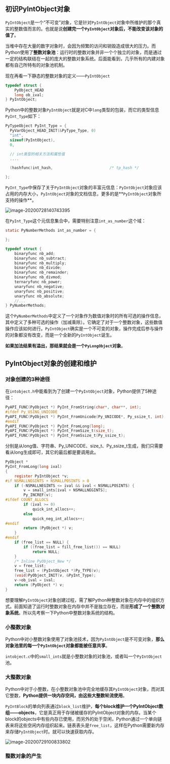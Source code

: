 ## 初识PyIntObject对象

`PyIntObject`是一个“不可变”对象，它是针对`PyIntObject`对象中所维护的那个真实的整数值而言的。也就是说**创建完一个`PyIntObject`对象后，不能改变该对象的值了**。

当堆中存在大量的数字对象时，会因为频繁的访问和销毁造成很大的压力。而Python使用了**整数对象池**：运行时的整数对象并非一个个独立的对象，而是通过一定的结构联结在一起的庞大的整数对象系统。后面能看到，几乎所有的内建对象都有自己所特有的对象池机制。

现在再看一下静态的整数对象的定义——`PyIntObject`

```c
typedef struct {
    PyObject_HEAD
    long ob_ival;
} PyIntObject;
```

Python中的整数对象`PyIntObject`就是对C中`long`类型的包装，而它的类型信息`PyInt_Type`如下：

```c
PyTypeObject PyInt_Type = {
  PyVarObject_HEAD_INIT(&PyType_Type, 0)
  "int",
  sizeof(PyIntObject),
  0,

  // int类型的相关方法和属性值
  ....

  (hashfunc)int_hash,                         /* tp_hash */

};
```

`PyInt_Type`中保存了关于`PyIntObject`对象的丰富元信息：`PyIntObject`对象应该占用的内存大小，`PyIntObject`对象的文档信息，更多的是**`PyIntObject`对象所支持的操作**。

![image-20200728140743395](E:%5CNote%5CPic%5Cimage-20200728140743395.png)

在`PyInt_Type`这个元信息集合中，需要特别注意`int_as_number`这个域：

```c
static PyNumberMethods int_as_number = {

};

typedef struct {
    binaryfunc nb_add;
    binaryfunc nb_subtract;
    binaryfunc nb_multiply;
    binaryfunc nb_divide;
    binaryfunc nb_remainder;
    binaryfunc nb_divmod;
    ternaryfunc nb_power;
    unaryfunc nb_negative;
    unaryfunc nb_positive;
    unaryfunc nb_absolute;
    //...
} PyNumberMethods;
```

这个`PyNumberMethods`中定义了一个对象作为数值对象时的所有可选的操作信息，其中定义了多种可选的操作（加减乘除）。它确定了对于一个整数对象，这些数值操作应该如何进行。`PyIntObject`确实是一个不可变的对象，操作完成后参与操作的对象都没有改变，而是一个全新的`PyIntObject`诞生。

**如果加法结果有溢出，那结果就会是一个`PyLongObject`对象**。

## PyIntObject对象的创建和维护

### 对象创建的3种途径

在`intobject.h`中能看到为了创建一个`PyIntObject`对象，Python提供了5种途径：

```c
PyAPI_FUNC(PyObject *) PyInt_FromString(char*, char**, int);
#ifdef Py_USING_UNICODE
PyAPI_FUNC(PyObject *) PyInt_FromUnicode(Py_UNICODE*, Py_ssize_t, int);
#endif
PyAPI_FUNC(PyObject *) PyInt_FromLong(long);
PyAPI_FUNC(PyObject *) PyInt_FromSize_t(size_t);
PyAPI_FUNC(PyObject *) PyInt_FromSsize_t(Py_ssize_t);
```

分别是从long值、字符串、Py_UNICODE、size_t、Py_ssize_t生成，我们只需要看从long生成即可，其它的最后都是要调用此。

```c
PyObject *
PyInt_FromLong(long ival)
{
    register PyIntObject *v;
#if NSMALLNEGINTS + NSMALLPOSINTS > 0
    if (-NSMALLNEGINTS <= ival && ival < NSMALLPOSINTS) {
        v = small_ints[ival + NSMALLNEGINTS];
        Py_INCREF(v);
#ifdef COUNT_ALLOCS
        if (ival >= 0)
            quick_int_allocs++;
        else
            quick_neg_int_allocs++;
#endif
        return (PyObject *) v;
    }
#endif
    if (free_list == NULL) {
        if ((free_list = fill_free_list()) == NULL)
            return NULL;
    }
    /* Inline PyObject_New */
    v = free_list;
    free_list = (PyIntObject *)Py_TYPE(v);
    (void)PyObject_INIT(v, &PyInt_Type);
    v->ob_ival = ival;
    return (PyObject *) v;
}
```

想要理解`PyIntObject`对象创建过程，需了解Python种整数对象在内存中的组织方式。前面知道了运行时整数对象在内存中并不是独立存在，而是**形成了一个整数对象系统**。所以先考察一下Python中整数对象系统的结构。

### 小整数对象

Python中对小整数对象使用了对象池技术，因为`PyIntObject`是不可变对象，**那么对象池里的每一个`PyIntObject`对象都能被任意共享**。

`intobject.c`中的`small_ints`就是小整数对象的对象池，或者叫一个`PyIntObject`池。

### 大整数对象

Python中对于小整数，在小整数对象池中完全地缓存其`PyIntObject`对象，而对其它整数，**Python提供一块内存空间，由这些大整数轮流使用**。

`PyIntBlock`的单向列表通过`block_list`维护，**每个block维护一个PyIntObject数组——objects**，它是真正用于存储被缓存的PyIntObject对象的内存。当某个block的objects中有些内存已使用，而另外的处于空闲，Python通过一个单向链表来将这些空闲内存组织起来。链表表头是`free_list`，这样在Python需要新内存来存储`PyIntObject`时。就可以快速获取内存。

![image-20200729100833802](E:%5CNote%5CPic%5Cimage-20200729100833802.png)

### 整数对象的产生